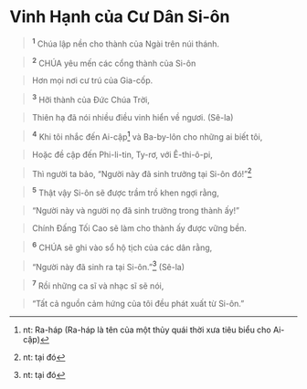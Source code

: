 

# Vinh Hạnh của Cư Dân Si-ôn

> <sup><b>1</b></sup> Chúa lập nền cho thành của Ngài trên núi thánh.
>


> <sup><b>2</b></sup> CHÚA yêu mến các cổng thành của Si-ôn
>


> Hơn mọi nơi cư trú của Gia-cốp.
>


> <sup><b>3</b></sup> Hỡi thành của Đức Chúa Trời,
>


> Thiên hạ đã nói nhiều điều vinh hiển về ngươi. (Sê-la)
>


> <sup><b>4</b></sup> Khi tôi nhắc đến Ai-cập[^3] và Ba-by-lôn cho những ai biết tôi,
>


> Hoặc đề cập đến Phi-li-tin, Ty-rơ, với Ê-thi-ô-pi,
>


> Thì người ta bảo, “Người này đã sinh trưởng tại Si-ôn đó!”[^1]
>


> <sup><b>5</b></sup> Thật vậy Si-ôn sẽ được trầm trồ khen ngợi rằng,
>


> “Người này và người nọ đã sinh trưởng trong thành ấy!”
>


> Chính Đấng Tối Cao sẽ làm cho thành ấy được vững bền.
>


> <sup><b>6</b></sup> CHÚA sẽ ghi vào sổ hộ tịch của các dân rằng,
>


> “Người này đã sinh ra tại Si-ôn.”[^1]  (Sê-la)
>


> <sup><b>7</b></sup> Rồi những ca sĩ và nhạc sĩ sẽ nói,
>


> “Tất cả nguồn cảm hứng của tôi đều phát xuất từ Si-ôn.”
>

[^1]: nt: tại đó
[^1]: nt: tại đó
[^3]: nt: Ra-háp (Ra-háp là tên của một thủy quái thời xưa tiêu biểu cho Ai-cập)
